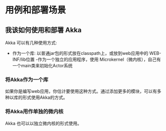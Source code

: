 # 用例和部署场景

## 我该如何使用和部署 Akka

Akka 可以有几种使用方式:

- 作为一个库: 以普通jar包的形式放在classpath上，或放到web应用中的 WEB-INF/lib位置
-作为一个独立的应用程序，使用 Microkernel（微内核），自己有一个main类来初始化Actor系统

### 将Akka作为一个库

如果你是编写web应用，你估计要使用这种方式。通过添加更多的模块，可以有多种以库的形式使用Akka的方式。

### 将Akka用作单独的微内核

Akka 也可以以独立微内核的形式使用。